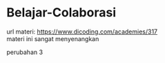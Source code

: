 # Belajar-Colaborasi
url materi: https://www.dicoding.com/academies/317  
materi ini sangat menyenangkan

perubahan 3

